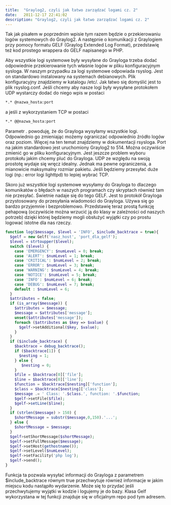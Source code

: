 ```yaml
---
title:  "Graylog2, czyli jak łatwo zarządzać logami cz. 2"
date:   2011-12-17 22:41:02
description: "Graylog2, czyli jak łatwo zarządzać logami cz. 2"
---
```


Tak jak pisałem w poprzednim wpisie tym razem będzie o przekierowaniu logów systemowych do Graylog2. A następnie o komunikacji z Graylogiem przy pomocy formatu GELF (Graylog Extended Log Format), przedstawię też kod prostego wrappera do GELF napisanego w PHP.

Aby wszystkie logi systemowe były wysyłane do Grayloga trzeba dodać odpowiednie przekierowanie tych właśnie logów w pliku konfiguracyjnym sysloga. W naszym przypadku za logi systemowe odpowiada rsyslog. Jest on standardowo instalowany na systemach debianowych. ﻿Plik konfiguracyjny znajdziemy w katalogu /etc/. Jak łatwo się domyślić jest to plik rsyslog.conf. Jeśli chcemy aby nasze logi były wysyłane protokołem UDP wystarczy dodać do niego wpis w postaci 

```bash
*.* @nazwa_hosta:port
```

a jeśli z wykorzystaniem TCP w postaci

```bash
*.* @@nazwa_hosta:port
```

Parametr *.* powoduję, że do Grayloga wysyłamy wszystkie logi. Odpowiednio go zmieniając możemy ograniczać odpowiednio źródło logów oraz poziom. Więcej na ten temat znajdziemy w dokumentacji rsysloga. Port na jakim standardowo jest uruchomiony Graylog2 to 514. Można oczywiście zmienić go w pliku konfiguracyjnym. Jest jeszcze problem wyboru protokołu jakim chcemy pluć do Grayloga. UDP ze względu na swoją prostotę wydaje się wręcz idealny. Jednak ma pewne ograniczenia, a mianowicie maksymalny rozmiar pakietu. Jeśli będziemy przesyłać duże logi (np.: error logi lighttpd) to lepiej wybrać TCP.

Skoro już wszystkie logi systemowe wysyłamy do Grayloga to dlaczego komunikatów o błędach w naszych programach czy skryptach również tam nie przesyłać. Świetnie nadaje się do tego GELF. Jest to protokół Grayloga przystosowany do przesyłania wiadomości do Grayloga. Używa się go bardzo przyjemnie i bezproblemowo. Przedstawię teraz prostą funkcję pehapową (oczywiście można wrzucić ją do klasy w zależności od naszych potrzeb) dzięki której będziemy mogli obsłużyć wyjątki czy po prostu logować istotne dla nas rzeczy.

```php
function log($message, $level = 'INFO', $include_backtrace = true){
  $gelf = new Gelf('nasz_host', 'port_dla_gelf');
  $level = strtoupper($level);
  switch ($level) { 
    case 'EMERGENCY': $numLevel = 0; break; 
    case 'ALERT': $numLevel = 1; break; 
    case 'CRITICAL': $numLevel = 2; break; 
    case 'ERROR': $numLevel = 3; break; 
    case 'WARNING': $numLevel = 4; break; 
    case 'NOTICE': $numLevel = 5; break; 
    case 'INFO': $numLevel = 6; break; 
    case 'DEBUG': $numLevel = 7; break; 
    default : $numLevel = 6; 
  } 
  $attributes = false; 
  if (is_array($message)) { 
    $attributes = $message; 
    $message = $attributes['message']; 
    unset($attributes['message']); 
    foreach ($attributes as $key => $value) { 
      $gelf->setAdditional($key, $value); 
    }
  } 
  if ($include_backtrace) { 
    $backtrace = debug_backtrace(); 
    if ($backtrace[1]) { 
      $nesting = 1; 
    } else { 
       $nesting = 0; 
    } 
    $file = $backtrace[0]['file']; 
    $line = $backtrace[0]['line']; 
    $function = $backtrace[$nesting]['function']; 
    $class = $backtrace[$nesting]['class']; 
    $message .= ' Class: '.$class.', function: '.$function; 
    $gelf->setFile($file); 
    $gelf->setLine($line); 
  } 
  if (strlen($message) > 150) { 
    $shortMessage = substr($message,0,150).'...'; 
  } else { 
    $shortMessage = $message; 
  }
  $gelf>setShortMessage($shortMessage); 
  $gelf->setFullMessage($message); 
  $gelf->setHost(gethostname()); 
  $gelf->setLevel($numLevel); 
  $gelf->setFacility('php log'); 
  $gelf->send();
}
```

Funkcja ta pozwala wysyłać informacji do Grayloga z parametrem $include_backtrace równym true przechwytuje również informacje w jakim miejscu kodu nastąpiło wydarzenie. Może się to przydać jeśli przechwytujemy wyjątki w kodzie i logujemy je do bazy. Klasa Gelf wykorzystana w tej funkcji znajduje się w oficjalnym repo pod tym adresem.